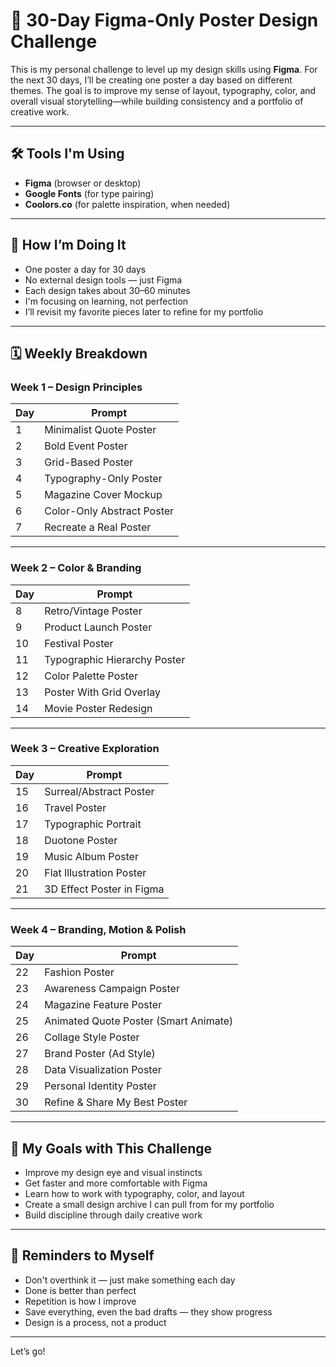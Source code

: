 # 🎨 30-Day Figma-Only Poster Design Challenge

This is my personal challenge to level up my design skills using **Figma**. For the next 30 days, I’ll be creating one poster a day based on different themes. The goal is to improve my sense of layout, typography, color, and overall visual storytelling—while building consistency and a portfolio of creative work.

---

## 🛠 Tools I'm Using

- **Figma** (browser or desktop)
- **Google Fonts** (for type pairing)
- **Coolors.co** (for palette inspiration, when needed)

---

## 🔁 How I’m Doing It

- One poster a day for 30 days  
- No external design tools — just Figma  
- Each design takes about 30–60 minutes  
- I'm focusing on learning, not perfection  
- I’ll revisit my favorite pieces later to refine for my portfolio  

---

## 🗓️ Weekly Breakdown

### Week 1 – Design Principles
| Day | Prompt |
|-----|--------|
| 1 | Minimalist Quote Poster |
| 2 | Bold Event Poster |
| 3 | Grid-Based Poster |
| 4 | Typography-Only Poster |
| 5 | Magazine Cover Mockup |
| 6 | Color-Only Abstract Poster |
| 7 | Recreate a Real Poster |

---

### Week 2 – Color & Branding
| Day | Prompt |
|-----|--------|
| 8 | Retro/Vintage Poster |
| 9 | Product Launch Poster |
| 10 | Festival Poster |
| 11 | Typographic Hierarchy Poster |
| 12 | Color Palette Poster |
| 13 | Poster With Grid Overlay |
| 14 | Movie Poster Redesign |

---

### Week 3 – Creative Exploration
| Day | Prompt |
|-----|--------|
| 15 | Surreal/Abstract Poster |
| 16 | Travel Poster |
| 17 | Typographic Portrait |
| 18 | Duotone Poster |
| 19 | Music Album Poster |
| 20 | Flat Illustration Poster |
| 21 | 3D Effect Poster in Figma |

---

### Week 4 – Branding, Motion & Polish
| Day | Prompt |
|-----|--------|
| 22 | Fashion Poster |
| 23 | Awareness Campaign Poster |
| 24 | Magazine Feature Poster |
| 25 | Animated Quote Poster (Smart Animate) |
| 26 | Collage Style Poster |
| 27 | Brand Poster (Ad Style) |
| 28 | Data Visualization Poster |
| 29 | Personal Identity Poster |
| 30 | Refine & Share My Best Poster |

---

## 📌 My Goals with This Challenge

- Improve my design eye and visual instincts  
- Get faster and more comfortable with Figma  
- Learn how to work with typography, color, and layout  
- Create a small design archive I can pull from for my portfolio  
- Build discipline through daily creative work  

---

## 🧠 Reminders to Myself

- Don't overthink it — just make something each day  
- Done is better than perfect  
- Repetition is how I improve  
- Save everything, even the bad drafts — they show progress  
- Design is a process, not a product  

---

Let’s go!

